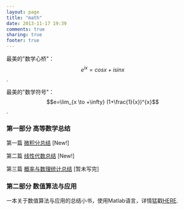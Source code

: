 ```yaml
---
layout: page
title: "math"
date: 2013-11-17 19:39
comments: true
sharing: true
footer: true
---
```


最美的"数学心桥"： $$e^{ix}=cosx+isinx$$.

最美的"数学符号"： $$e=\lim_{x \to +\infty} (1+\frac{1}{x})^{x}$$.

### 第一部分 高等数学总结

第一篇 [微积分总结](http://hujiaweibujidao.github.io/blog/2014/04/24/calculus-summary/)  [New!]

第二篇 [线性代数总结](http://hujiaweibujidao.github.io/blog/2014/04/29/linearalgebra-summary/)  [New!]

第三篇 [概率与数理统计总结]()   [暂未写完]


### 第二部分 数值算法与应用

一本关于数值算法与应用的总结小书，使用Matlab语言，详情猛戳[HERE](http://hujiaweibujidao.github.io/blog/2014/04/23/numerical-methods-using-matlab/).
